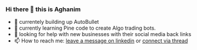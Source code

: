 ### Hi there 👋 this is Aghanim

- 🔭 currentely building up AutoBullet
- 🌱 currently learning Pine code to create Algo trading bots.
- 🤔 looking for help with new businesses with their social media back links
- 📫 How to reach me: [leave a message on linkedin](https://www.linkedin.com/in/aydinghorbani/) or [connect via thread](https://www.threads.net/@aydingorbany)

<!--
**AydinGhorbani/AydinGhorbani** is a ✨ _special_ ✨ repository because its `README.md` (this file) appears on your GitHub profile.

Here are some ideas to get you started:

- 🔭 currentely building up AutoBullet
- 🌱 I’m currently learning Pine code to crete ALgio trading bots.
- 🤔 I’m looking for help with new businesses with their social media back links
- 📫 How to reach me: [leave a message on linkedin]([https://www.linkedin.com/in/yourprofile](https://www.linkedin.com/in/aydinghorbani/) or [connect on thereds](https://www.threads.net/@aydingorbany)
-->
